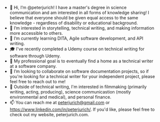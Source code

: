 - 👋 Hi, I’m @peterjurich! I have a master's degree in science communication and am interested in all forms of knowledge sharing! I believe that everyone should be given equal access to the same knowledge - regardless of disability or educational background.
- 👀 I’m interested in storytelling, technical writing, and making information more accessible to others.
- 🌱 I’m currently learning DITA, Agile software development, and API writing.
- :mortar_board: I've recently completed a Udemy course on technical writing for software through Udemy.
- 📝 My professional goal is to eventually find a home as a technical writer at a software company. 
- 💞️ I’m looking to collaborate on software documentation projects, so if you're looking for a technical writer for your independent project, please feel free to reach out to me!
- 🎥 Outside of technical writing, I'm interested in filmmaking (primarily writing, acting, producing), science communicastion (mostly environmental and medical), and personal finance.
- 📫 You can reach me at peterjurich@gmail.com or https://www.linkedin.com/in/peterjurich/. If you'd like, please feel free to check out my website, peterjurich.com.

<!---
peterjurich/peterjurich is a ✨ special ✨ repository because its `README.md` (this file) appears on your GitHub profile.
You can click the Preview link to take a look at your changes.
--->
